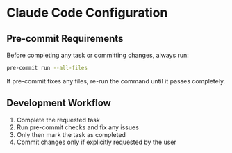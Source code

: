 # Claude Code Configuration

## Pre-commit Requirements
Before completing any task or committing changes, always run:
```bash
pre-commit run --all-files
```

If pre-commit fixes any files, re-run the command until it passes completely.

## Development Workflow
1. Complete the requested task
2. Run pre-commit checks and fix any issues
3. Only then mark the task as completed
4. Commit changes only if explicitly requested by the user
